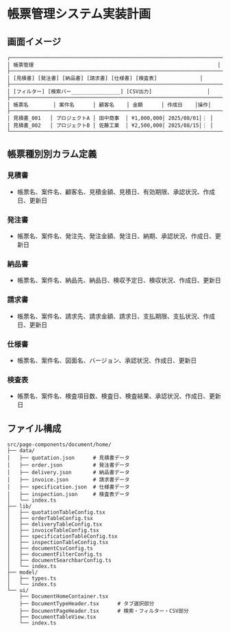 # 帳票管理システム実装計画

## 画面イメージ

```
┌─────────────────────────────────────────────────────────────────────┐
│ 帳票管理                                                            │
├─────────────────────────────────────────────────────────────────────┤
│ [見積書] [発注書] [納品書] [請求書] [仕様書] [検査表]              │
├─────────────────────────────────────────────────────────────────────┤
│ [フィルター] [検索バー________________] [CSV出力]                  │
├─────────────────────────────────────────────────────────────────────┤
│ 帳票名        │ 案件名      │ 顧客名    │ 金額      │ 作成日    │操作│
├─────────────────────────────────────────────────────────────────────┤
│ 見積書_001   │ プロジェクトA │ 田中商事  │ ¥1,000,000│ 2025/08/01│⋮ │
│ 見積書_002   │ プロジェクトB │ 佐藤工業  │ ¥2,500,000│ 2025/08/15│⋮ │
└─────────────────────────────────────────────────────────────────────┘
```

## 帳票種別別カラム定義

### 見積書
- 帳票名、案件名、顧客名、見積金額、見積日、有効期限、承認状況、作成日、更新日

### 発注書  
- 帳票名、案件名、発注先、発注金額、発注日、納期、承認状況、作成日、更新日

### 納品書
- 帳票名、案件名、納品先、納品日、検収予定日、検収状況、作成日、更新日

### 請求書
- 帳票名、案件名、請求先、請求金額、請求日、支払期限、支払状況、作成日、更新日

### 仕様書
- 帳票名、案件名、図面名、バージョン、承認状況、作成日、更新日

### 検査表
- 帳票名、案件名、検査項目数、検査日、検査結果、承認状況、作成日、更新日

## ファイル構成

```
src/page-components/document/home/
├── data/
│   ├── quotation.json      # 見積書データ
│   ├── order.json          # 発注書データ  
│   ├── delivery.json       # 納品書データ
│   ├── invoice.json        # 請求書データ
│   ├── specification.json  # 仕様書データ
│   ├── inspection.json     # 検査表データ
│   └── index.ts
├── lib/
│   ├── quotationTableConfig.tsx
│   ├── orderTableConfig.tsx
│   ├── deliveryTableConfig.tsx
│   ├── invoiceTableConfig.tsx
│   ├── specificationTableConfig.tsx
│   ├── inspectionTableConfig.tsx
│   ├── documentCsvConfig.ts
│   ├── documentFilterConfig.ts
│   ├── documentSearchbarConfig.ts
│   └── index.ts
├── model/
│   ├── types.ts
│   └── index.ts
└── ui/
    ├── DocumentHomeContainer.tsx
    ├── DocumentTypeHeader.tsx      # タブ選択部分
    ├── DocumentPageHeader.tsx      # 検索・フィルター・CSV部分
    ├── DocumentTableView.tsx
    └── index.ts
```